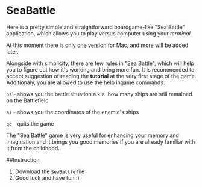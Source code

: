 # SeaBattle

Here is a pretty simple and straightforward boardgame-like "Sea Battle" application, which allows you to play versus computer using your *terminal*.

At this moment there is only one version for Mac, and more will be added later.

Alongside with simplicity, there are few rules in "Sea Battle", which will help you to figure out how it's working and bring more fun. It is recommended to accept suggestion of reading the **tutorial** at the very first stage of the game. Additionaly, you are allowed to use the help ingame commands:

```bs``` - shows you the battle situation a.k.a. how many ships are still remained on the Battlefield

```ai``` - shows you the coordinates of the enemie's ships

```qq``` - quits the game

The "Sea Battle" game is very useful for enhancing your memory and imagination and it brings you good memories if you are already familiar with it from the childhood.


##Instruction

1. Download the ```SeaBattle``` file
2. Good luck and have fun :)
